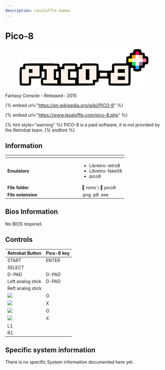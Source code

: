```yaml
---
description: Lexaloffle Games
---
```


# Pico-8

<div align="left">

<figure><img src="https://raw.githubusercontent.com/fabricecaruso/es-theme-carbon/52ff37c9e265587d006945a2ba695b5a962b3a3d/art/logos/pico8.svg" alt=""><figcaption></figcaption></figure>

</div>

Fantasy Console - Released : 2015

{% embed url="https://en.wikipedia.org/wiki/PICO-8" %}

{% embed url="https://www.lexaloffle.com/pico-8.php" %}

{% hint style="warning" %}
PICO-8 is a paid software, it is not provided by the Retrobat team.
{% endhint %}

## Information

<table data-header-hidden><thead><tr><th width="224"></th><th></th></tr></thead><tbody><tr><td><strong>Emulators</strong></td><td><ul><li>Libretro: retro8</li><li>Libretro: fake08</li><li>pico8</li></ul></td></tr><tr><td><strong>File folder</strong></td><td><span data-gb-custom-inline data-tag="emoji" data-code="1f4c2">📂</span> roms \ <span data-gb-custom-inline data-tag="emoji" data-code="1f4c2">📂</span> pico8</td></tr><tr><td><strong>File extension</strong></td><td>.png .p8 .exe</td></tr></tbody></table>

## Bios Information

No BIOS required.

## Controls

| Retrobat Button                                      | Pico-8 key |
| ---------------------------------------------------- | ---------- |
| START                                                | ENTER      |
| SELECT                                               |            |
| D-PAD                                                | D-PAD      |
| Left analog stick                                    | D-PAD      |
| Reft analog stick                                    |            |
| ![](<../../../../en/.gitbook/assets/image (45).png>) | O          |
| ![](<../../../../en/.gitbook/assets/image (27).png>) | X          |
| ![](<../../../../en/.gitbook/assets/image (13).png>) | O          |
| ![](<../../../../en/.gitbook/assets/image (47).png>) | X          |
| L1                                                   |            |
| R1                                                   |            |

## Specific system information

There is no specific System information documented here yet.
